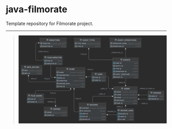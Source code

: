 # java-filmorate
Template repository for Filmorate project.
___
> ![Filmorate.png](img/Filmorate.png)